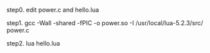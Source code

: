 step0.
edit power.c and hello.lua

step1.
gcc -Wall -shared -fPIC -o power.so -I /usr/local/lua-5.2.3/src/ power.c

step2.
lua hello.lua
